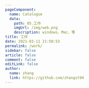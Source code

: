 ```yaml
---
pageComponent:
  name: Catalogue
  data:
    path: 05.工作
    imgUrl: /img/web.png
    description: windows、Mac、等
title: 工作
date: 2021-03-11 21:50:53
permalink: /work/
sidebar: false
article: false
comment: false
editLink: false
author:
  name: zhang
  link: https://github.com/zhangst94
---
```

